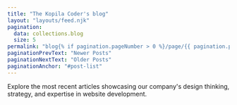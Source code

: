 ```yaml
---
title: "The Kopila Coder's blog"
layout: "layouts/feed.njk"
pagination:
  data: collections.blog
  size: 5
permalink: "blog{% if pagination.pageNumber > 0 %}/page/{{ pagination.pageNumber }}{% endif %}/index.html"
paginationPrevText: "Newer Posts"
paginationNextText: "Older Posts"
paginationAnchor: "#post-list"
---
```


Explore the most recent articles showcasing our company's design thinking, strategy, and expertise in website development.
